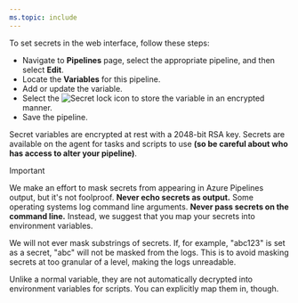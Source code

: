 ```yaml
---
ms.topic: include
---
```


To set secrets in the web interface, follow these steps:

- Navigate to **Pipelines** page, select the appropriate pipeline, and then select **Edit**.
- Locate the **Variables** for this pipeline.
- Add or update the variable.
- Select the ![Secret](../_img/variables/secret-variable-icon.png) lock icon to store the variable in an encrypted manner.
- Save the pipeline.

Secret variables are encrypted at rest with a 2048-bit RSA key.
Secrets are available on the agent for tasks and scripts to use **(so be careful about who has access to alter your pipeline)**.

> [!IMPORTANT]
> We make an effort to mask secrets from appearing in Azure Pipelines output, but it's not foolproof. **Never echo secrets as output.**
> Some operating systems log command line arguments. **Never pass secrets on the command line.**
> Instead, we suggest that you map your secrets into environment variables.
> 
> We will not ever mask substrings of secrets. If, for example, "abc123" is set as a secret, "abc" will not be masked from the logs.
> This is to avoid masking secrets at too granular of a level, making the logs unreadable.

Unlike a normal variable, they are not automatically decrypted into environment variables for scripts.
You can explicitly map them in, though.
